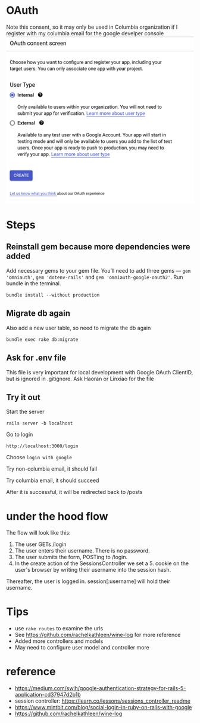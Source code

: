 # OAuth
Note this consent, so it may only be used in Columbia organization if I register with my columbia email for the google develper console
![consent](../../images/consent.png)

# Steps
## Reinstall gem because more dependencies were added

Add necessary gems to your gem file. You’ll need to add three gems — `gem 'omniauth'`, `gem 'dotenv-rails'` and `gem 'omniauth-google-oauth2'`. Run bundle in the terminal.

```
bundle install --without production
```

## Migrate db again

Also add a new user table, so need to migrate the db again

```
bundle exec rake db:migrate
```

## Ask for .env file
This file is very important for local development with Google OAuth ClientID, but is ignored in .gitignore. Ask Haoran or Linxiao for the file

## Try it out
Start the server
```
rails server -b localhost
```

Go to login
```
http://localhost:3000/login
```

Choose `login with google`

Try non-columbia email, it should fail

Try columbia email, it should succeed

After it is successful, it will be redirected back to /posts

# under the hood flow
The flow will look like this:

1. The user GETs /login
2. The user enters their username. There is no password.
3. The user submits the form, POSTing to /login.
4. In the create action of the SessionsController we set a 5. cookie on the user's browser by writing their username into the session hash.

Thereafter, the user is logged in. session[:username] will hold their username.

# Tips
- use `rake routes` to examine the urls
- See https://github.com/rachelkathleen/wine-log for more reference
- Added more controllers and models
- May need to configure user model and controller more

# reference
- https://medium.com/swlh/google-authentication-strategy-for-rails-5-application-cd37947d2b1b
- session controller: https://learn.co/lessons/sessions_controller_readme
- https://www.mintbit.com/blog/social-login-in-ruby-on-rails-with-google
- https://github.com/rachelkathleen/wine-log